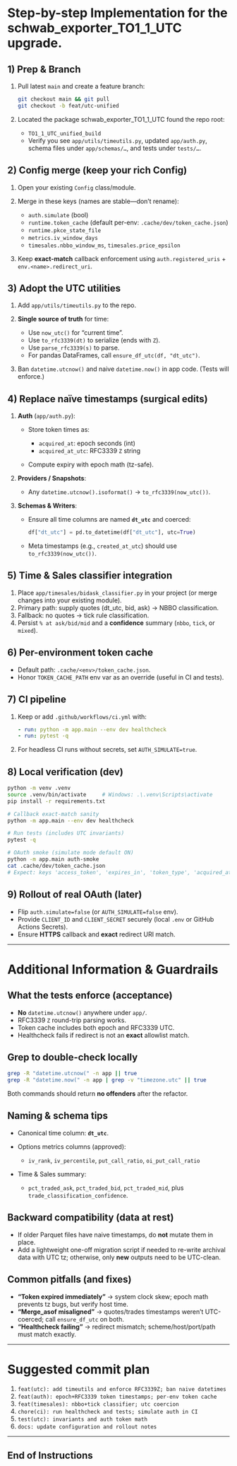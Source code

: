 
# Step-by-step Implementation for the schwab_exporter_TO1_1_UTC upgrade.

## 1) Prep & Branch

1. Pull latest `main` and create a feature branch:

   ```bash
   git checkout main && git pull
   git checkout -b feat/utc-unified
   ```
2. Located the package schwab_exporter_TO1_1_UTC found the repo root:

   * `TO1_1_UTC_unified_build`
   * Verify you see `app/utils/timeutils.py`, updated `app/auth.py`, schema files under `app/schemas/…`, and tests under `tests/…`.

## 2) Config merge (keep your rich Config)

1. Open your existing `Config` class/module.
2. Merge in these keys (names are stable—don’t rename):

   * `auth.simulate` (bool)
   * `runtime.token_cache` (default per-env: `.cache/dev/token_cache.json`)
   * `runtime.pkce_state_file`
   * `metrics.iv_window_days`
   * `timesales.nbbo_window_ms`, `timesales.price_epsilon`
3. Keep **exact-match** callback enforcement using `auth.registered_uris` + `env.<name>.redirect_uri`.

## 3) Adopt the UTC utilities

1. Add `app/utils/timeutils.py` to the repo.
2. **Single source of truth** for time:

   * Use `now_utc()` for “current time”.
   * Use `to_rfc3339(dt)` to serialize (ends with `Z`).
   * Use `parse_rfc3339(s)` to parse.
   * For pandas DataFrames, call `ensure_df_utc(df, "dt_utc")`.
3. Ban `datetime.utcnow()` and naive `datetime.now()` in app code. (Tests will enforce.)

## 4) Replace naïve timestamps (surgical edits)

1. **Auth** (`app/auth.py`):

   * Store token times as:

     * `acquired_at`: epoch seconds (int)
     * `acquired_at_utc`: RFC3339 `Z` string
   * Compute expiry with epoch math (tz-safe).
2. **Providers / Snapshots**:

   * Any `datetime.utcnow().isoformat()` → `to_rfc3339(now_utc())`.
3. **Schemas & Writers**:

   * Ensure all time columns are named **`dt_utc`** and coerced:

     ```python
     df["dt_utc"] = pd.to_datetime(df["dt_utc"], utc=True)
     ```
   * Meta timestamps (e.g., `created_at_utc`) should use `to_rfc3339(now_utc())`.

## 5) Time & Sales classifier integration

1. Place `app/timesales/bidask_classifier.py` in your project (or merge changes into your existing module).
2. Primary path: supply quotes (dt\_utc, bid, ask) → NBBO classification.
3. Fallback: no quotes → tick rule classification.
4. Persist `% at ask/bid/mid` and a **confidence** summary (`nbbo`, `tick`, or `mixed`).

## 6) Per-environment token cache

* Default path: `.cache/<env>/token_cache.json`.
* Honor `TOKEN_CACHE_PATH` env var as an override (useful in CI and tests).

## 7) CI pipeline

1. Keep or add `.github/workflows/ci.yml` with:

   ```yaml
   - run: python -m app.main --env dev healthcheck
   - run: pytest -q
   ```
2. For headless CI runs without secrets, set `AUTH_SIMULATE=true`.

## 8) Local verification (dev)

```bash
python -m venv .venv
source .venv/bin/activate     # Windows: .\.venv\Scripts\activate
pip install -r requirements.txt

# Callback exact-match sanity
python -m app.main --env dev healthcheck

# Run tests (includes UTC invariants)
pytest -q

# OAuth smoke (simulate mode default ON)
python -m app.main auth-smoke
cat .cache/dev/token_cache.json
# Expect: keys 'access_token', 'expires_in', 'token_type', 'acquired_at', 'acquired_at_utc' (ends with 'Z')
```

## 9) Rollout of real OAuth (later)

* Flip `auth.simulate=false` (or `AUTH_SIMULATE=false` env).
* Provide `CLIENT_ID` and `CLIENT_SECRET` securely (local `.env` or GitHub Actions Secrets).
* Ensure **HTTPS** callback and **exact** redirect URI match.

---

# Additional Information & Guardrails

## What the tests enforce (acceptance)

* **No** `datetime.utcnow()` anywhere under `app/`.
* RFC3339 `Z` round-trip parsing works.
* Token cache includes both epoch and RFC3339 UTC.
* Healthcheck fails if redirect is not an **exact** allowlist match.

## Grep to double-check locally

```bash
grep -R "datetime.utcnow(" -n app || true
grep -R "datetime.now(" -n app | grep -v "timezone.utc" || true
```

Both commands should return **no offenders** after the refactor.

## Naming & schema tips

* Canonical time column: **`dt_utc`**.
* Options metrics columns (approved):

  * `iv_rank`, `iv_percentile`, `put_call_ratio`, `oi_put_call_ratio`
* Time & Sales summary:

  * `pct_traded_ask`, `pct_traded_bid`, `pct_traded_mid`, plus `trade_classification_confidence`.

## Backward compatibility (data at rest)

* If older Parquet files have naive timestamps, do **not** mutate them in place.
* Add a lightweight one-off migration script if needed to re-write archival data with UTC tz; otherwise, only **new** outputs need to be UTC-clean.

## Common pitfalls (and fixes)

* **“Token expired immediately”** → system clock skew; epoch math prevents tz bugs, but verify host time.
* **“Merge\_asof misaligned”** → quotes/trades timestamps weren’t UTC-coerced; call `ensure_df_utc` on both.
* **“Healthcheck failing”** → redirect mismatch; scheme/host/port/path must match exactly.

---

# Suggested commit plan

1. `feat(utc): add timeutils and enforce RFC3339Z; ban naive datetimes`
2. `feat(auth): epoch+RFC3339 token timestamps; per-env token cache`
3. `feat(timesales): nbbo+tick classifier; utc coercion`
4. `chore(ci): run healthcheck and tests; simulate auth in CI`
5. `test(utc): invariants and auth token math`
6. `docs: update configuration and rollout notes`

---

## End of Instructions ##